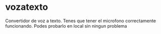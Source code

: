 # vozatexto
Convertidor de voz a texto. Tenes que tener el microfono correctamente funcionando. Podes probarlo en local sin ningun problema
